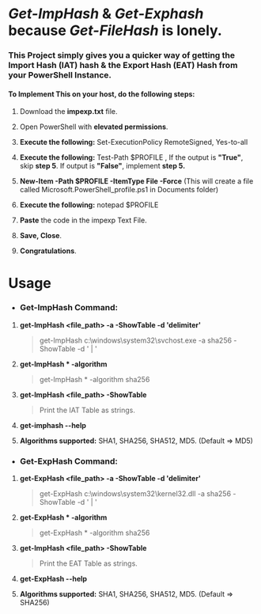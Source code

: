 # *Get-ImpHash* & *Get-Exphash* because *Get-FileHash* is lonely.

### This Project simply gives you a quicker way of getting the **Import Hash (IAT)** hash & the **Export Hash (EAT)** Hash from your PowerShell Instance.


#### To Implement This on your host, do the following steps:

1) Download the **impexp.txt** file.
   
2) Open PowerShell with **elevated permissions**.
   
3) **Execute the following:**
   Set-ExecutionPolicy RemoteSigned,
   Yes-to-all
  
4) **Execute the following:**
   Test-Path $PROFILE
   , If the output is **"True"**, skip **step 5**. If output is **"False"**, implement **step 5.**
   
5) **New-Item -Path $PROFILE -ItemType File -Force** (This will create a file called Microsoft.PowerShell_profile.ps1 in Documents folder)
   
6) **Execute the following:**
   notepad $PROFILE
   
7) **Paste** the code in the impexp Text File.

8) **Save, Close**.
    
9) **Congratulations**.

# Usage
+ ### Get-ImpHash Command:

1) **get-ImpHash <file_path> -a <algorithm> -ShowTable -d 'delimiter'**
   
   > get-ImpHash c:\windows\system32\svchost.exe -a sha256 -ShowTable -d ' | '
2) **get-ImpHash * -algorithm <algorithm>**
   
   > get-ImpHash * -algorithm sha256

3) **get-ImpHash <file_path> -ShowTable**
   
   >Print the IAT Table as strings.
   
4) **get-imphash --help**
5) **Algorithms supported:** SHA1, SHA256, SHA512, MD5. (Default => MD5)

+ ### Get-ExpHash Command:

1) **get-ExpHash <file_path> -a <algorithm> -ShowTable -d 'delimiter'**
    
   > get-ExpHash c:\windows\system32\kernel32.dll -a sha256 -ShowTable -d ' | '
2) **get-ExpHash * -algorithm <algorithm>**
   
   > get-ExpHash * -algorithm sha256

3) **get-ImpHash <file_path> -ShowTable**
   
   >Print the EAT Table as strings.
   
4) **get-ExpHash --help**
5) **Algorithms supported:** SHA1, SHA256, SHA512, MD5. (Default => SHA256)
